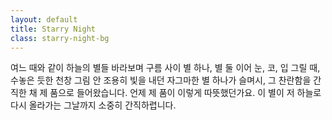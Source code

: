 ```yaml
---
layout: default
title: Starry Night
class: starry-night-bg
---
```



<div class="poem-wrapper">
<div class="poem-card">
여느 때와 같이
하늘의 별들 바라보며
구름 사이 별 하나, 별 둘 이어
눈, 코, 입 그릴 때,
수놓은 듯한 천창 그림 안
조용히 빛을 내던
자그마한 별 하나가
슬며시, 그 찬란함을 간직한 채
제 품으로 들어왔습니다.
언제 제 품이 이렇게
따뜻했던가요.
이 별이 저 하늘로
다시 올라가는 그날까지
소중히 간직하렵니다.

</div>
</div>